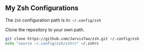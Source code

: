 ## My Zsh Configurations

The `Zsh` configuration path is in: 
`~/.config/zsh` 

Clone the repository to your own path.

```bash
git clone https://github.com/JarvisTao/zsh.git ~/.config/zsh
echo "source ~/.config/zsh/zshrc" ~/.zshrc
```

